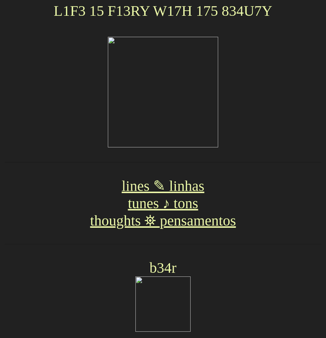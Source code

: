 <link href="https://fonts.googleapis.com/css2?family=UnifrakturCook:wght@700" rel="stylesheet">
<link href="https://fonts.googleapis.com/css2?family=Rubik+Glitch" rel="stylesheet">
<link href="https://fonts.googleapis.com/css2?family=Pixelify+Sans" rel="stylesheet">


<style>
  body { 
    background-color:#212121;
    font-size: 40px;
    color:#edffa8;
    font-family: UnifrakturCook;
  }

  a {
    color: #edffa8;
  }

  .glitch {
    font-family: Rubik Glitch;
  }

  .fraktur {
    font-family: UnifrakturCook;
  }
</style>

<center>

  <br> 
  <div class="glitch"> L1F3 15 F13RY W17H 175 834U7Y</div>
  <br>
  <img src="8bit_glitch.png" width="300" height="300">
  <br>
 
  <hr>
  <div>
  <a href="source/l1n3z.html">lines &#9998; linhas</a>
  <br>
  <a href="source/7un3z.html">tunes &#9834; tons</a>
  <br>
  <a href="source/7h0ugh7z.html">thoughts &#9967; pensamentos</a>
  <br>
  </div>

  <hr>

  <div class="fraktur">b34r</div>  
  <img src="BEAR.png" width="150" height="150">

</center>
